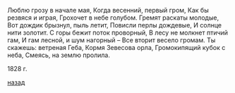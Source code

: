 Люблю грозу в начале мая, Когда весенний, первый гром, Как бы резвяся и играя, Грохочет в небе голубом. Гремят раскаты молодые, Вот дождик брызнул, пыль летит, Повисли перлы дождевые, И солнце нити золотит. С горы бежит поток проворный, В лесу не молкнет птичий гам, И гам лесной, и шум нагорный – Все вторит весело громам. Ты скажешь: ветреная Геба, Кормя Зевесова орла, Громокипящий кубок с неба, Смеясь, на землю пролила.

1828 г.

[назад](./../index.md)
